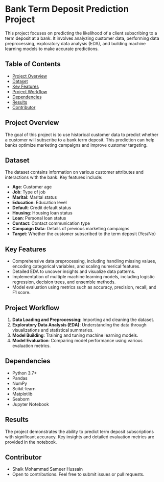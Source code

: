 # Bank Term Deposit Prediction Project
This project focuses on predicting the likelihood of a client subscribing to a term deposit at a bank. It involves analyzing customer data, performing data preprocessing, exploratory data analysis (EDA), and building machine learning models to make accurate predictions.

## Table of Contents
- [Project Overview](#project-overview)
- [Dataset](#dataset)
- [Key Features](#key-features)
- [Project Workflow](#project-workflow)
- [Dependencies](#dependencies)
- [Results](#results)
- [Contributor](#contributor)

## Project Overview
The goal of this project is to use historical customer data to predict whether a customer will subscribe to a bank term deposit. This prediction can help banks optimize marketing campaigns and improve customer targeting.

## Dataset
The dataset contains information on various customer attributes and interactions with the bank. Key features include:
- **Age**: Customer age
- **Job**: Type of job
- **Marital**: Marital status
- **Education**: Education level
- **Default**: Credit default status
- **Housing**: Housing loan status
- **Loan**: Personal loan status
- **Contact**: Contact communication type
- **Campaign Data**: Details of previous marketing campaigns
- **Target**: Whether the customer subscribed to the term deposit (Yes/No)

## Key Features
- Comprehensive data preprocessing, including handling missing values, encoding categorical variables, and scaling numerical features.
- Detailed EDA to uncover insights and visualize data patterns.
- Implementation of multiple machine learning models, including logistic regression, decision trees, and ensemble methods.
- Model evaluation using metrics such as accuracy, precision, recall, and F1 score.

## Project Workflow
1. **Data Loading and Preprocessing**: Importing and cleaning the dataset.
2. **Exploratory Data Analysis (EDA)**: Understanding the data through visualizations and statistical summaries.
3. **Model Building**: Training and tuning machine learning models.
4. **Model Evaluation**: Comparing model performance using various evaluation metrics.

## Dependencies
- Python 3.7+
- Pandas
- NumPy
- Scikit-learn
- Matplotlib
- Seaborn
- Jupyter Notebook

## Results
The project demonstrates the ability to predict term deposit subscriptions with significant accuracy. Key insights and detailed evaluation metrics are provided in the notebook.

## Contributor
- Shaik Mohammad Sameer Hussain
- Open to contributions. Feel free to submit issues or pull requests.

